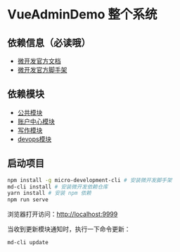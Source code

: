 # VueAdminDemo 整个系统

## 依赖信息（必读哦）

- [微开发官方文档](https://docs.microdevelopment.dev/)
- [微开发官方脚手架](https://docs.microdevelopment.dev/cli)

## 依赖模块

- [公共模块](https://github.com/micro-development/vue-admin-common)
- [账户中心模块](https://github.com/micro-development/vue-admin-basic)
- [写作模块](https://github.com/micro-development/vue-admin-write)
- [devops模块](https://github.com/micro-development/vue-admin-devops)



## 启动项目


```bash
npm install -g micro-development-cli # 安装微开发脚手架
md-cli install # 安装微开发依赖仓库
yarn install # 安装 npm 依赖
npm run serve
```

浏览器打开访问：[http://localhost:9999](http://localhost:9999)

当收到更新模块通知时，执行一下命令更新：

```bash
md-cli update
```
